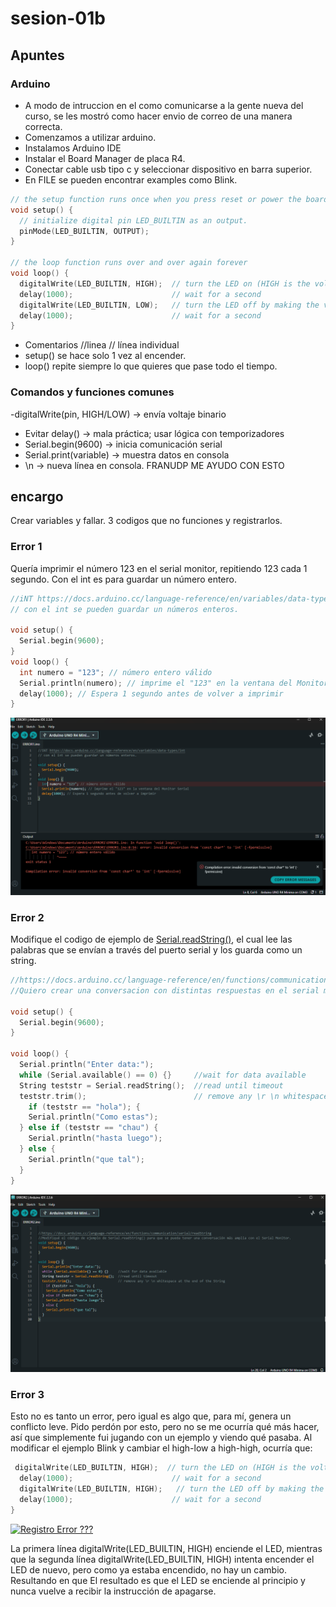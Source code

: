 # sesion-01b

## Apuntes

### Arduino
- A modo de intruccion en el como comunicarse a la gente nueva del curso, se les mostró como hacer envio de correo de una manera correcta. 
- Comenzamos a utilizar arduino.
- Instalamos Arduino IDE
- Instalar el Board Manager de placa R4.
- Conectar cable usb tipo c y seleccionar dispositivo en barra superior.
- En FILE se pueden encontrar examples como Blink.

````CPP
// the setup function runs once when you press reset or power the board
void setup() {
  // initialize digital pin LED_BUILTIN as an output.
  pinMode(LED_BUILTIN, OUTPUT);
}

// the loop function runs over and over again forever
void loop() {
  digitalWrite(LED_BUILTIN, HIGH);  // turn the LED on (HIGH is the voltage level)
  delay(1000);                      // wait for a second
  digitalWrite(LED_BUILTIN, LOW);   // turn the LED off by making the voltage LOW
  delay(1000);                      // wait for a second
}
````
- Comentarios //linea 
// línea individual
- setup() se hace solo 1 vez al encender.
- loop() repite siempre lo que quieres que pase todo el tiempo.

### Comandos y funciones comunes

-digitalWrite(pin, HIGH/LOW) → envía voltaje binario
- Evitar delay() → mala práctica; usar lógica con temporizadores
- Serial.begin(9600) → inicia comunicación serial
- Serial.print(variable) → muestra datos en consola
- \n → nueva línea en consola. FRANUDP ME AYUDO CON ESTO

## encargo

Crear variables y fallar. 3 codigos que no funciones y registrarlos. 


### Error 1

Quería imprimir el número 123 en el serial monitor, repitiendo 123 cada 1 segundo. Con el int es para guardar un número entero.

```cpp
//iNT https://docs.arduino.cc/language-reference/en/variables/data-types/int
// con el int se pueden guardar un números enteros.

void setup() {
  Serial.begin(9600);
}
void loop() {
  int numero = "123"; // número entero válido
  Serial.println(numero); // imprime el "123" en la ventana del Monitor Serial
  delay(1000); // Espera 1 segundo antes de volver a imprimir
}
```
![imagen de primero error](./imagenes/error1.png)

### Error 2 

Modifique el codigo de ejemplo de [Serial.readString()](https://docs.arduino.cc/language-reference/en/functions/communication/serial/readString), el cual lee las palabras que se envían a través del puerto serial y los guarda como un string.
```cpp
//https://docs.arduino.cc/language-reference/en/functions/communication/serial/readString
//Quiero crear una conversacion con distintas respuestas en el serial monitor

void setup() {
  Serial.begin(9600);
}

void loop() {
  Serial.println("Enter data:");
  while (Serial.available() == 0) {}     //wait for data available
  String teststr = Serial.readString();  //read until timeout
  teststr.trim();                        // remove any \r \n whitespace at the end of the String
    if (teststr == "hola"); { 
    Serial.println("Como estas");
  } else if (teststr == "chau") {
    Serial.println("hasta luego");
  } else {
    Serial.println("que tal");
  }
}
```
![imagen de primero error](./imagenes/error2.png)

### Error 3 

Esto no es tanto un error, pero igual es algo que, para mí, genera un conflicto leve. Pido perdón por esto, pero no se me ocurría qué más hacer, así que simplemente fui jugando con un ejemplo y viendo qué pasaba. Al modificar el ejemplo Blink y cambiar el high-low a high-high, ocurría que:

```cpp
 digitalWrite(LED_BUILTIN, HIGH);  // turn the LED on (HIGH is the voltage level)
  delay(1000);                      // wait for a second
  digitalWrite(LED_BUILTIN, HIGH);   // turn the LED off by making the voltage LOW
  delay(1000);                      // wait for a second
}
```
[![Registro Error ???](https://img.youtube.com/vi/3wDIDZGPhik/0.jpg)](https://youtu.be/3wDIDZGPhik)

La primera línea digitalWrite(LED_BUILTIN, HIGH) enciende el LED, mientras que la segunda línea digitalWrite(LED_BUILTIN, HIGH) intenta encender el LED de nuevo, pero como ya estaba encendido, no hay un cambio. Resultando en que El resultado es que el LED se enciende al principio y nunca vuelve a recibir la instrucción de apagarse.

